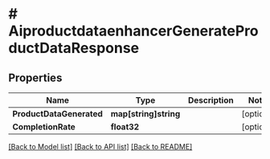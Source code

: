 # # AiproductdataenhancerGenerateProductDataResponse


## Properties 


Name | Type | Description | Notes
------------ | ------------- | ------------- | -------------
**ProductDataGenerated**| **map[string]string** |   | [optional]
**CompletionRate**| **float32** |   | [optional]


[[Back to Model list]](../../README.md#models) [[Back to API list]](../../README.md#endpoints) [[Back to README]](../../README.md)

